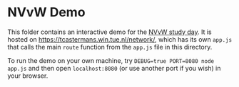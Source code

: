 # NVvW Demo

This folder contains an interactive demo for the [NVvW study
day](https://nvvw.nl/jaarvergadering/jaarvergadering-studiedag-2020/). It is
hosted on <https://tcastermans.win.tue.nl/network/>, which has its own `app.js`
that calls the main `route` function from the `app.js` file in this directory.

To run the demo on your own machine, try `DEBUG=true PORT=8080 node app.js` and
then open `localhost:8080` (or use another port if you wish) in your browser.
